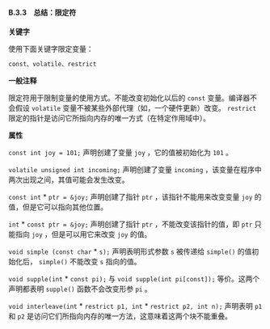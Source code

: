 #### B.3.3　总结：限定符

**关键字**

使用下面关键字限定变量：

```c
const、volatile、restrict
```

**一般注释**

限定符用于限制变量的使用方式。不能改变初始化以后的 `const` 变量。编译器不会假设 `volatile` 变量不被某些外部代理（如，一个硬件更新）改变。 `restrict` 限定的指针是访问它所指向内存的唯一方式（在特定作用域中）。

**属性**

`const int joy = 101;` 声明创建了变量 `joy` ，它的值被初始化为 `101` 。

`volatile unsigned int incoming;` 声明创建了变量 `incoming` ，该变量在程序中两次出现之间，其值可能会发生改变。

`const int`  *  `ptr = &joy;` 声明创建了指针 `ptr` ，该指针不能用来改变变量 `joy` 的值，但是它可以指向其他位置。

`int`  *  `const ptr = &joy;` 声明创建了指针 `ptr` ，不能改变该指针的值，即 `ptr` 只能指向 `joy` ，但是可以用它来改变 `joy` 的值。

`void simple (const char`  *  `s);` 声明表明形式参数 `s` 被传递给 `simple()` 的值初始化后， `simple()` 不能改变 `s` 指向的值。

`void supple(int`  *  `const pi);` 与 `void supple(int pi[const]);` 等价。这两个声明都表明 `supple()` 函数不会改变形参 `pi` 。

`void interleave(int`  *  `restrict p1, int`  *  `restrict p2, int n);` 声明表明 `p1` 和 `p2` 是访问它们所指向内存的唯一方法，这意味着这两个块不能重叠。

